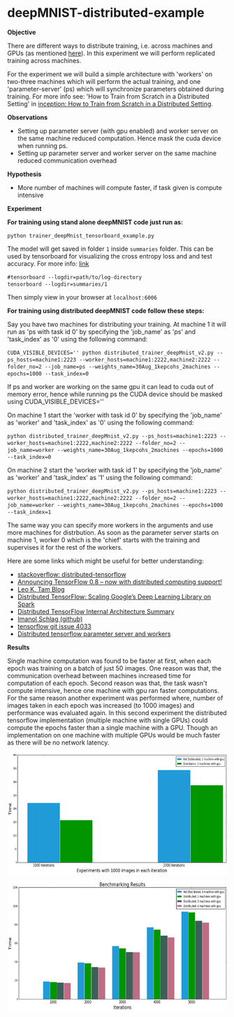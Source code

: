 # deepMNIST-distributed-example

<b>Objective</b>

There are different ways to distribute training, i.e. across machines and GPUs (as mentioned [here](http://stackoverflow.com/questions/37732196/tensorflow-difference-between-multi-gpus-and-distributed-tensorflow/37733117#37733117)). In this experiment we will perform replicated training across machines.

For the experiment we will build a simple architecture with 'workers' on two-three machines which will perform the actual training, and one 'parameter-server' (ps) which will synchronize parameters obtained during training. For more info see: 'How to Train from Scratch in a Distributed Setting' in [inception: How to Train from Scratch in a Distributed Setting](https://github.com/tensorflow/models/tree/master/inception).

<b>Observations</b>

* Setting up parameter server (with gpu enabled) and worker server on the same machine reduced computation. Hence mask the cuda device when running ps.
* Setting up parameter server and worker server on the same machine reduced communication overhead

<b>Hypothesis</b>
* More number of machines will compute faster, if task given is compute intensive

<b>Experiment</b>

<b> For training using stand alone deepMNIST code just run as: </b>

    python trainer_deepMnist_tensorboard_example.py

The model will get saved in folder `1` inside `summaries` folder. This can be used by tensorboard for visualizing the cross entropy loss and and test accuracy. For more info: [link](https://www.tensorflow.org/versions/r0.10/how_tos/summaries_and_tensorboard/index.html)

    #tensorboard --logdir=path/to/log-directory
    tensorboard --logdir=summaries/1

Then simply view in your browser at `localhost:6006`

<b> For training using distributed deepMNIST code follow these steps: </b>

Say you have two machines for distributing your training. At machine 1 it will run as 'ps with task id 0' by specifying the 'job_name' as 'ps' and 'task_index' as '0' using the following command:

    CUDA_VISIBLE_DEVICES='' python distributed_trainer_deepMnist_v2.py --ps_hosts=machine1:2223 --worker_hosts=machine1:2222,machine2:2222 --folder_no=2 --job_name=ps --weights_name=30Aug_1kepcohs_2machines --epochs=1000 --task_index=0

 If ps and worker are working on the same gpu it can lead to cuda out of memory error, hence while running ps the CUDA device should be masked using CUDA_VISIBLE_DEVICES=''

On machine 1 start the 'worker with task id 0' by specifying the 'job_name' as 'worker' and 'task_index' as '0' using the following command:


    python distributed_trainer_deepMnist_v2.py --ps_hosts=machine1:2223 --worker_hosts=machine1:2222,machine2:2222 --folder_no=2 --job_name=worker --weights_name=30Aug_1kepcohs_2machines --epochs=1000 --task_index=0

On machine 2 start the 'worker with task id 1' by specifying the 'job_name' as 'worker' and 'task_index' as '1' using the following command:


    python distributed_trainer_deepMnist_v2.py --ps_hosts=machine1:2223 --worker_hosts=machine1:2222,machine2:2222 --folder_no=2 --job_name=worker --weights_name=30Aug_1kepcohs_2machines --epochs=1000 --task_index=1

The same way you can specify more workers in the arguments and use more machines for distrbution. As soon as the parameter server starts on machine 1, worker 0 which is the 'chief' starts with the training and supervises it for the rest of the workers.

Here are some links which might be useful for better understanding:

* [stackoverflow: distributed-tensorflow](http://stackoverflow.com/questions/39027488/distributed-tensorflow-replicated-training-example-grpc-tensorflow-server-no)
* [Announcing TensorFlow 0.8 – now with distributed computing support!](https://research.googleblog.com/2016/04/announcing-tensorflow-08-now-with.html)
* [Leo K. Tam Blog](http://leotam.github.io/general/2016/03/13/DistributedTF.html)
* [Distributed TensorFlow: Scaling Google’s Deep Learning Library on Spark](https://arimo.com/machine-learning/deep-learning/2016/arimo-distributed-tensorflow-on-spark/)
* [Distributed TensorFlow Internal Architecture Summary](http://bettercstomorrow.com/2016/07/14/distributed-tensorflow-internal-architecture-summary/)
* [Imanol Schlag (github)](http://ischlag.github.io/2016/06/12/async-distributed-tensorflow/)
* [tensorflow git issue 4033](https://github.com/tensorflow/tensorflow/issues/4033#issuecomment-243163770)
* [Distributed tensorflow parameter server and workers](http://stackoverflow.com/questions/38185702/distributed-tensorflow-parameter-server-and-workers)


<b>Results</b>

Single machine computation was found to be faster at first, when each epoch was training on a batch of just 50 images. One reason was that, the communication overhead between machines increased time for computation of each epoch. Second reason was that, the task wasn't compute intensive, hence one machine with gpu ran faster computations. For the same reason another experiment was performed where, number of images taken in each epoch was increased (to 1000 images) and performance was evaluated again. In this second experiment the distributed tensorflow implementation (multiple machine with single GPUs) could compute the epochs faster than a single machine with a GPU. Though an implementation on one machine with multiple GPUs would be much faster as there will be no network latency.

<p align="center">
  <img src="https://github.com/abhijayghildyal/deepMNIST-distributed-example/blob/master/1000imagesPerIteration.png" align="middle" height="280" width="600" margin="0 auto" />
</p>


<p align="center">
  <img src="https://github.com/abhijayghildyal/deepMNIST-distributed-example/blob/master/benchmarking.png" align="middle" height="300" width="700" margin="0 auto" />
</p>
